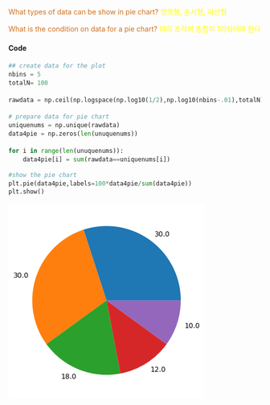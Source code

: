 
<span style="color:rgb(211, 111, 29)">What types of data can be show in pie chart?</span>
<span style="color:rgb(255, 255, 0)">명목형, 순서형, 이산형</span>

<span style="color:rgb(211, 111, 29)">What is the condition on data for a pie chart?</span>
<span style="color:rgb(255, 255, 0)">파이 조각의 총합이 1이되어야 한다</span>

#### Code
```python
## create data for the plot
nbins = 5
totalN= 100

rawdata = np.ceil(np.logspace(np.log10(1/2),np.log10(nbins-.01),totalN))

# prepare data for pie chart
uniquenums = np.unique(rawdata)
data4pie = np.zeros(len(unuquenums))

for i in range(len(unuquenums)):
    data4pie[i] = sum(rawdata==uniquenums[i])

```

```python
#show the pie chart
plt.pie(data4pie,labels=100*data4pie/sum(data4pie))
plt.show()
```
![30.pie_charts](../pic/5.visualizing%20data/30.pie_charts.png)
